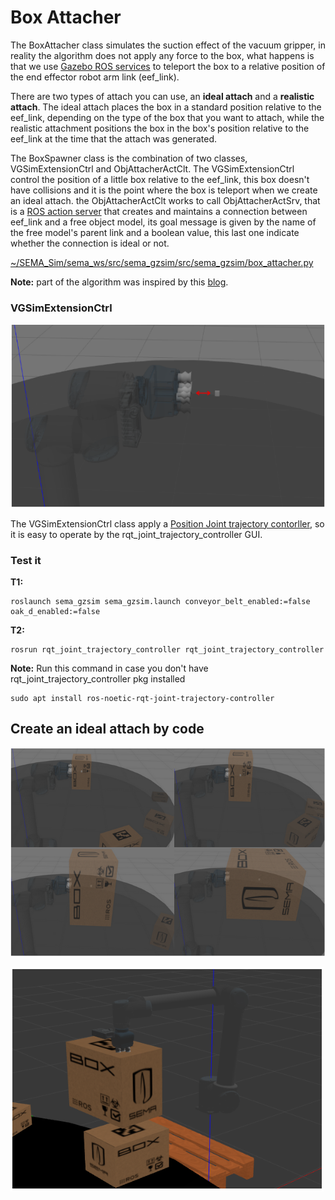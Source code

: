 # Box Attacher
The BoxAttacher class simulates the suction effect of the vacuum gripper, in reality the algorithm does not apply any force to the box, what happens is that we use [Gazebo ROS services](https://classic.gazebosim.org/tutorials?tut=ros_comm&cat=connect_ros) to teleport the box to a relative position of the end effector robot arm link (eef_link).

There are two types of attach you can use, an **ideal attach** and a **realistic attach**. The ideal attach places the box in a standard position relative to the eef_link, depending on the type of the box that you want to attach, while the realistic attachment positions the box in the box's position relative to the eef_link at the time that the attach was generated.

The BoxSpawner class is the combination of two classes, VGSimExtensionCtrl and ObjAttacherActClt. The VGSimExtensionCtrl control the position of a little box relative to the eef_link, this box doesn't have collisions and it is the point where the box is teleport when we create an ideal attach. the ObjAttacherActClt works to call ObjAttacherActSrv, that is a [ROS action server](http://wiki.ros.org/actionlib) that creates and maintains a connection between eef_link and a free object model, its goal message is given by the name of the free model's parent link and a boolean value, this last one indicate whether the connection is ideal or not.

[~/SEMA_Sim/sema_ws/src/sema_gzsim/src/sema_gzsim/box_attacher.py](https://github.com/MonkyDCristian/SEMA_Sim/blob/main/sema_ws/src/sema_gzsim/src/sema_gzsim/box_attacher.py)

**Note:** part of the algorithm was inspired by this [blog](https://erdalpekel.de/?p=178).

### VGSimExtensionCtrl

![Alt text](/imgs/eef_extension.png)

The VGSimExtensionCtrl class apply a [Position Joint trajectory contorller](http://wiki.ros.org/joint_trajectory_controller), so it is easy to operate by the rqt_joint_trajectory_controller GUI. 

### Test it
**T1:**
```
roslaunch sema_gzsim sema_gzsim.launch conveyor_belt_enabled:=false oak_d_enabled:=false          
```
**T2:**
```
rosrun rqt_joint_trajectory_controller rqt_joint_trajectory_controller
```
**Note:** Run this command in case you don't have rqt_joint_trajectory_controller pkg installed
```
sudo apt install ros-noetic-rqt-joint-trajectory-controller
```

## Create an ideal attach by code
![Alt text](/imgs/ideal_attach.png)


![Alt text](/imgs/not_ideal_attach.png)
